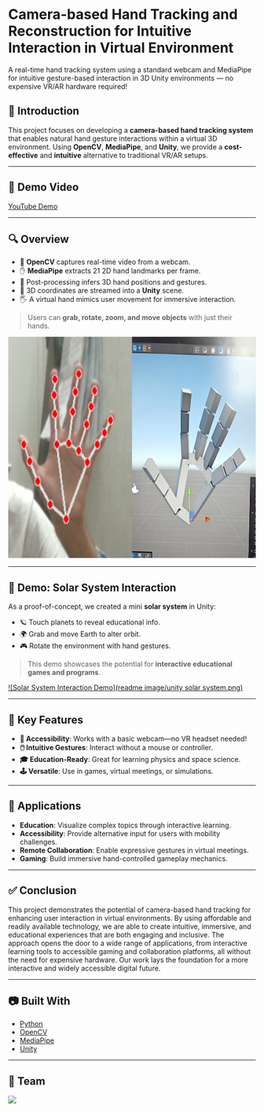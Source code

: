 # Camera-based Hand Tracking and Reconstruction for Intuitive Interaction in Virtual Environment

A real-time hand tracking system using a standard webcam and MediaPipe for intuitive gesture-based interaction in 3D Unity environments — no expensive VR/AR hardware required!

## 📌 Introduction

This project focuses on developing a **camera-based hand tracking system** that enables natural hand gesture interactions within a virtual 3D environment. Using **OpenCV**, **MediaPipe**, and **Unity**, we provide a **cost-effective** and **intuitive** alternative to traditional VR/AR setups.

---

## 🎥 Demo Video

[YouTube Demo](https://youtu.be/hwRFSPdlC5Q)

---

## 🔍 Overview

- 🎥 **OpenCV** captures real-time video from a webcam.
- ✋ **MediaPipe** extracts 21 2D hand landmarks per frame.
- 🧠 Post-processing infers 3D hand positions and gestures.
- 🔄 3D coordinates are streamed into a **Unity** scene.
- 🖐️ A virtual hand mimics user movement for immersive interaction.

> Users can **grab, rotate, zoom, and move objects** with just their hands.

<img src="readme image/hand to 3d pic.png" alt="Landmark Detection and Reconstruction in Unity" height = 450/>

---

## 🌌 Demo: Solar System Interaction

As a proof-of-concept, we created a mini **solar system** in Unity:

- 🪐 Touch planets to reveal educational info.
- 🌍 Grab and move Earth to alter orbit.
- 🎮 Rotate the environment with hand gestures.

> This demo showcases the potential for **interactive educational games and programs**.

[![Solar System Interaction Demo](readme image/unity solar system.png)](https://youtu.be/hwRFSPdlC5Q)

---

## 🎯 Key Features

- **📸 Accessibility**: Works with a basic webcam—no VR headset needed!
- **🖱️ Intuitive Gestures**: Interact without a mouse or controller.
- **🎓 Education-Ready**: Great for learning physics and space science.
- **🕹️ Versatile**: Use in games, virtual meetings, or simulations.

---

## 🚀 Applications

- **Education**: Visualize complex topics through interactive learning.
- **Accessibility**: Provide alternative input for users with mobility challenges.
- **Remote Collaboration**: Enable expressive gestures in virtual meetings.
- **Gaming**: Build immersive hand-controlled gameplay mechanics.

---

## ✅ Conclusion

This project demonstrates the potential of camera-based hand tracking for enhancing user interaction in virtual environments. By using affordable and readily available technology, we are able to create intuitive, immersive, and educational experiences that are both engaging and inclusive. The approach opens the door to a wide range of applications, from interactive learning tools to accessible gaming and collaboration platforms, all without the need for expensive hardware. Our work lays the foundation for a more interactive and widely accessible digital future.

---

## 📷 Built With

- [Python](https://www.python.org/)
- [OpenCV](https://opencv.org/)
- [MediaPipe](https://mediapipe.dev/)
- [Unity](https://unity.com/)

---

## 👬 Team

<a href="https://github.com/sunjinwoo1298/camera-based-hand-tracking-and-reconstruction-for-intuitive-interaction-in-virtual-environment/graphs/contributors">
  <img src="https://contrib.rocks/image?repo=sunjinwoo1298/camera-based-hand-tracking-and-reconstruction-for-intuitive-interaction-in-virtual-environment" />
</a>
